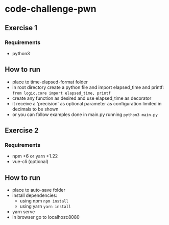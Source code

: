 # code-challenge-pwn


## Exercise 1
### Requirements
* python3
## How to run
* place to time-elapsed-format folder
* in root directory create a python file and import elapsed_time and printf:
`from logic.core import elapsed_time, printf`
* create any function as desired and use elapsed_time as decorator
* it receive a 'precision' as optional parameter as configuration limited in decimals to be shown
* or you can follow examples done in main.py running `python3 main.py`

## Exercise 2
### Requirements
* npm +6 or yarn +1.22
* vue-cli (optional)
## How to run
* place to auto-save folder
* install dependencies: 
    - using npm `npm install`
    - using yarn `yarn install`
* yarn serve
* in browser go to localhost:8080